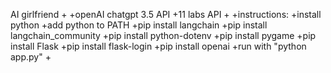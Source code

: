 AI girlfriend
+
+openAI chatgpt 3.5 API
+11 labs API
+
+instructions:
+install python
+add python to PATH
+pip install langchain
+pip install langchain_community
+pip install python-dotenv
+pip install pygame
+pip install Flask
+pip install flask-login
+pip install openai
+run with "python app.py"
+